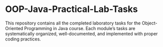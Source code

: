 # OOP-Java-Practical-Lab-Tasks
This repository contains all the completed laboratory tasks for the Object-Oriented Programming in Java course. Each module’s tasks are systematically organized, well-documented, and implemented with proper coding practices.
